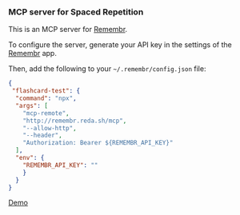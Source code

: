### MCP server for Spaced Repetition

This is an MCP server for [Remembr](https://remembr.reda.sh).

To configure the server, generate your API key in the settings of the [Remembr](https://remembr.reda.sh) app.

Then, add the following to your `~/.remembr/config.json` file:

```json
{
 "flashcard-test": {
  "command": "npx",
  "args": [
    "mcp-remote",
    "http://remembr.reda.sh/mcp",
    "--allow-http",
    "--header",
    "Authorization: Bearer ${REMEMBR_API_KEY}"
  ],
  "env": {
    "REMEMBR_API_KEY": ""
    }
  }
}
```

[Demo](./assets/demo.gif)
